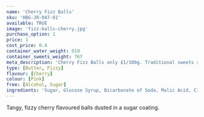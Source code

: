 ```yaml
---
name: 'Cherry Fizz Balls'
sku: 'HBG-JR-047-01'
available: TRUE
image: 'fizz-balls-cherry.jpg'
purchase_option: 1
price: 1
cost_price: 0.4
container_water_weight: 919
container_sweets_weight: 767
meta_description: 'Cherry Fizz Balls only £1/100g. Traditional sweets and more at Humbugs Confectionery Store. Specialists in satisfying your sweet tooth!'
type: [Butter, Fizzy]
flavour: [Cherry]
colour: [Pink]
free: [Alcohol, Sugar]
ingredients: 'Sugar, Glucose Syrup, Bicarbonate of Soda, Malic Acid, Citric Acid, Colours: E122'
---
```

Tangy, fizzy cherry flavoured balls dusted in a sugar coating.